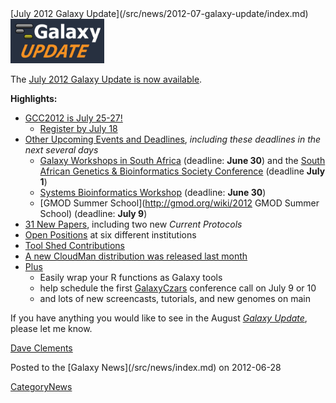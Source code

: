 <div class='newsItemHeader'>[July 2012 Galaxy Update](/src/news/2012-07-galaxy-update/index.md)</div>

<div class='right'><a href='/src/galaxy-updates/2012-07/index.md'><img src="/src/images/logos/GalaxyUpdate200.png" alt="July 2012 Galaxy Update" width=150 /></a></div>

The [July 2012 Galaxy Update is now available](/src/galaxy-updates/2012-07/index.md). 

**Highlights:**

* [GCC2012 is July 25-27!](/src/galaxy-updates/2012-07/index.md#gcc2012-is-july-25-27)
  * [Register by July 18](/src/events/gcc2012/register/index.md)
* [Other Upcoming Events and Deadlines](/src/galaxy-updates/2012-07/index.md#upcoming-events-and-deadlines), *including these deadlines in the next several days*
  * [Galaxy Workshops in South Africa](/src/news/galaxy-workshops-in-south-africa/index.md) (deadline: **June 30**) and the [South African Genetics & Bioinformatics Society Conference](http://genetics.cmc-uct.co.za/) (deadline **July 1**)
  * [Systems Bioinformatics Workshop](http://gaggle.systemsbiology.net/workshop2012/) (deadline: **June 30**)
  * [GMOD Summer School](http://gmod.org/wiki/2012 GMOD Summer School) (deadline: **July 9**)
* [31 New Papers](/src/galaxy-updates/2012-07/index.md#new-papers), including two new *Current Protocols*
* [Open Positions](/src/galaxy-updates/2012-07/index.md#whos-hiring) at six different institutions
* [Tool Shed Contributions](/src/galaxy-updates/2012-07/index.md#toolshed-contributions)
* [A new CloudMan distribution was released last month](/src/galaxy-updates/2012-07/index.md#new-distributions)
* [Plus](/src/galaxy-updates/2012-07/index.md#other-news)
  * Easily wrap your R functions as Galaxy tools
  * help schedule the first [GalaxyCzars](/src/community/GalaxyCzars/index.md) conference call on July 9 or 10
  * and lots of new screencasts, tutorials, and new genomes on main 

If you have anything you would like to see in the August *[Galaxy Update](/src/galaxy-updates/index.md)*, please let me know.

[Dave Clements](/src/people/dave-clements/index.md)

<div class='newsItemFooter'>Posted to the [Galaxy News](/src/news/index.md) on 2012-06-28</div>

[CategoryNews](/src/category-news/index.md)
